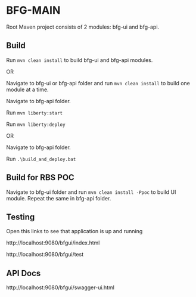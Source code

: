 # BFG-MAIN

Root Maven project consists of 2 modules: bfg-ui and bfg-api.

## Build

Run `mvn clean install` to build bfg-ui and bfg-api modules.

OR

Navigate to bfg-ui or bfg-api folder and run `mvn clean install` to build one module at a time.

Navigate to bfg-api folder.

Run `mvn liberty:start`

Run `mvn liberty:deploy`


OR 

Navigate to bfg-api folder.

Run `.\build_and_deploy.bat`

## Build for RBS POC

Navigate to bfg-ui folder and run `mvn clean install -Ppoc` to build UI module. Repeat the same in bfg-api folder.

## Testing

Open this links to see that application is up and running

http://localhost:9080/bfgui/index.html

http://localhost:9080/bfgui/test


## API Docs

http://localhost:9080/bfgui/swagger-ui.html 